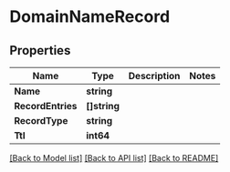 # DomainNameRecord

## Properties

Name | Type | Description | Notes
------------ | ------------- | ------------- | -------------
**Name** | **string** |  | 
**RecordEntries** | **[]string** |  | 
**RecordType** | **string** |  | 
**Ttl** | **int64** |  | 

[[Back to Model list]](../README.md#documentation-for-models) [[Back to API list]](../README.md#documentation-for-api-endpoints) [[Back to README]](../README.md)


